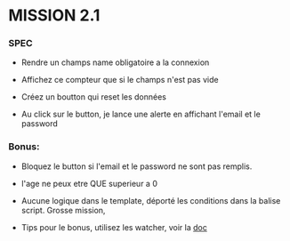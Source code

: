 # MISSION 2.1

### SPEC 



- Rendre un champs name obligatoire a la connexion

- Affichez ce compteur que si le champs n'est pas vide

- Créez un boutton qui reset les données

- Au click sur le button, je lance une alerte en affichant l'email et le password


### Bonus: 

- Bloquez le button si l'email et le password ne sont pas remplis.
- l'age ne peux etre QUE superieur a 0

- Aucune logique dans le template, déporté les conditions dans la balise script. Grosse mission, 

- Tips pour le bonus, utilisez les watcher, voir la [doc](https://fr.vuejs.org/v2/guide/computed.html#Proprietes-calculees-vs-observees)


